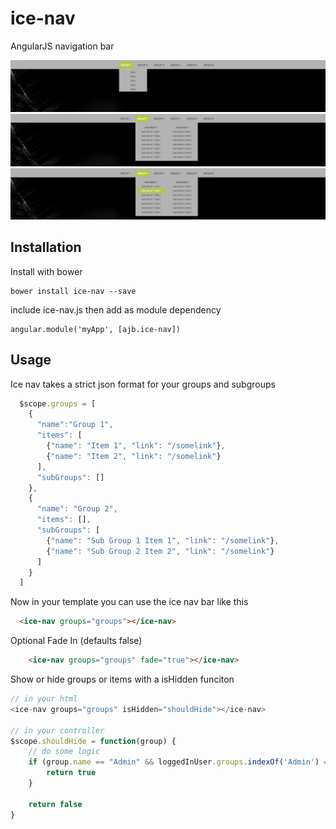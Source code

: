 # ice-nav
AngularJS navigation bar

![alt tag](https://raw.githubusercontent.com/andrejbranch/ice-nav/master/demo/screenshot_2.png)
![alt tag](https://raw.githubusercontent.com/andrejbranch/ice-nav/master/demo/screenshot_1.png)
![alt tag](https://raw.githubusercontent.com/andrejbranch/ice-nav/master/demo/screenshot_3.png)

Installation
------------
Install with bower

    bower install ice-nav --save

include ice-nav.js then add as module dependency

    angular.module('myApp', [ajb.ice-nav])

Usage
------------

Ice nav takes a strict json format for your groups and subgroups

  ```js
    $scope.groups = [
      {
        "name":"Group 1",
        "items": [
          {"name": "Item 1", "link": "/somelink"},
          {"name": "Item 2", "link": "/somelink"}
        ],
        "subGroups": []
      },
      {
        "name": "Group 2",
        "items": [],
        "subGroups": [
          {"name": "Sub Group 1 Item 1", "link": "/somelink"},
          {"name": "Sub Group 2 Item 2", "link": "/somelink"}
        ]
      }
    ]
  ```

Now in your template you can use the ice nav bar like this
  ```html
    <ice-nav groups="groups"></ice-nav>
  ```

Optional Fade In (defaults false)
```html
    <ice-nav groups="groups" fade="true"></ice-nav>
```

Show or hide groups or items with a isHidden funciton
```js
// in your html
<ice-nav groups="groups" isHidden="shouldHide"></ice-nav>

// in your controller
$scope.shouldHide = function(group) {
    // do some logic
    if (group.name == "Admin" && loggedInUser.groups.indexOf('Admin') == -1) {
        return true
    }

    return false
}
```
